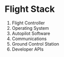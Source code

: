 # Flight Stack

1. Flight Controller
2. Operating System
3. Autopilot Software
4. Communications
3. Ground Control Station
4. Developer APIs
